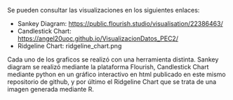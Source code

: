 Se pueden consultar las visualizaciones en los siguientes enlaces:
- Sankey Diagram: https://public.flourish.studio/visualisation/22386463/
- Candlestick Chart: https://angel20uoc.github.io/VisualizacionDatos_PEC2/
- Ridgeline Chart: ridgeline_chart.png

Cada uno de los graficos se realizó con una herramienta distinta. Sankey diagram se realizó mediante la plataforma Flourish, Candlestick Chart mediante python en un gráfico interactivo en html publicado en este mismo repositorio de github, y por último el Ridgeline Chart que se trata de una imagen generada mediante R.
